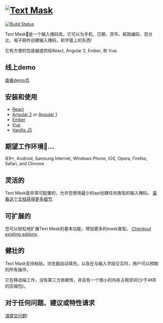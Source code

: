 # [![Text Mask](assets/logo.png)](https://github.com/text-mask/text-mask/#readme)

[![Build Status](https://travis-ci.org/text-mask/text-mask.svg?branch=master)](https://travis-ci.org/text-mask/text-mask)

Text Mask是一个输入掩码库。它可以为手机、日期、货币、邮政编码、百分比、电子邮件创建输入掩码，和字面上的东西!

它有方便的包装器提供给React, Angular 2, Ember, 和 Vue.

## 线上demo

[查看demo页](https://text-mask.github.io/text-mask/).

## 安装和使用

* [React](react#readme)
* [Angular 2](angular2#readme) or [Angular 1](angular1#readme)
* [Ember](ember#readme)
* [Vue](vue#readme)
* [Vanilla JS](vanilla#readme)

## 期望工作环境...

IE9+, Android, Samsung Internet, Windows Phone, iOS, Opera, Firefox, Safari, and Chrome

## 灵活的

Text Mask是非常可配置的，允许您使用最少的api创建任何类型的输入掩码。
[查看这个文档获得更多细节](https://github.com/text-mask/text-mask/blob/master/componentDocumentation.md#readme).

## 可扩展的

 您可以轻松地扩展Text Mask的基本功能，增加更多的mask类型。
[Checkout existing addons](https://github.com/text-mask/text-mask/tree/master/addons/#readme).

## 健壮的

Text Mask支持粘贴，浏览器自动填充，以及在与输入字段交互时，用户可以预期的所有操作。

它在移动端工作，没有第三方依赖性，并且有一个很小的内存占用空间(少于4KB的压缩包)。

## 对于任何问题、建议或特性请求

[请提交问题](https://github.com/text-mask/text-mask/issues)!
